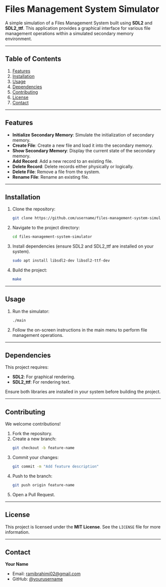 # Files Management System Simulator

A simple simulation of a Files Management System built using **SDL2** and **SDL2_ttf**. This application provides a graphical interface for various file management operations within a simulated secondary memory environment.

---

## Table of Contents
1. [Features](#features)
2. [Installation](#installation)
3. [Usage](#usage)
4. [Dependencies](#dependencies)
5. [Contributing](#contributing)
6. [License](#license)
7. [Contact](#contact)

---

## Features
- **Initialize Secondary Memory**: Simulate the initialization of secondary memory.
- **Create File**: Create a new file and load it into the secondary memory.
- **Show Secondary Memory**: Display the current state of the secondary memory.
- **Add Record**: Add a new record to an existing file.
- **Delete Record**: Delete records either physically or logically.
- **Delete File**: Remove a file from the system.
- **Rename File**: Rename an existing file.

---

## Installation

1. Clone the repository:
   ```bash
   git clone https://github.com/username/files-management-system-simulator.git
   ```
2. Navigate to the project directory:
   ```bash
   cd files-management-system-simulator
   ```
3. Install dependencies (ensure SDL2 and SDL2_ttf are installed on your system).
   ```bash
   sudo apt install libsdl2-dev libsdl2-ttf-dev
   ```
4. Build the project:
   ```bash
   make
   ```

---

## Usage

1. Run the simulator:
   ```bash
   ./main
   ```
2. Follow the on-screen instructions in the main menu to perform file management operations.

---

## Dependencies

This project requires:
- **SDL2**: For graphical rendering.
- **SDL2_ttf**: For rendering text.

Ensure both libraries are installed in your system before building the project.

---

## Contributing

We welcome contributions!  
1. Fork the repository.
2. Create a new branch:
   ```bash
   git checkout -b feature-name
   ```
3. Commit your changes:
   ```bash
   git commit -m "Add feature description"
   ```
4. Push to the branch:
   ```bash
   git push origin feature-name
   ```
5. Open a Pull Request.

---

## License

This project is licensed under the **MIT License**. See the `LICENSE` file for more information.

---

## Contact

**Your Name**  
- Email: ramibrahimi02@gmail.com  
- GitHub: [@yourusername](https://github.com/RamiBrahimi-c)

